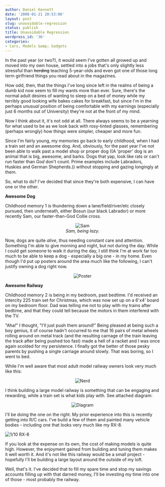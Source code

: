```yaml
---
author: Daniel Kennett
date: '2008-01-21 20:53:06'
layout: post
slug: unavoidable-regression
status: publish
title: Unavoidable Regression
wordpress_id: '36'
categories:
- Cars, Models &amp; Gadgets
---
```


In the past year (or two?), it would seem I've gotten all growed up and moved into my own house, settled into a jobs that's only slightly less stressful than <del>herding</del> teaching 5-year-olds and even got one of those long term girlfriend things you read about in the magazines. 

How odd, then, that the things I've long since left in the realms of being a dumb kid now seem to fill my wants more than ever. Sure, there's the normal adult desires of wanting to sleep on a bed of money while my terribly good looking wife bakes cakes for breakfast, but since I'm in the perhaps <i>unusual</i> position of being comfortable with my earnings (especially just 6 months out of University) they're not at the front of my mind. 

<!--more-->

Now I think about it, it's not odd at all. There always seems to be a yearning for what used to be as we look back with rosy-tinted glasses, remembering (perhaps wrongly) how things were simpler, cheaper and more fun. 

Since I'm fairly young, my memories go back to early childhood, when I had a train set and an awesome dog. And, obviously, for the past year I've not been able to walk past a model shop or proper dog ((A 'proper' dog is an animal that is big, awesome, and barks. Dogs that yap, look like rats or can't run faster than <em>God</em> don't count. Prime examples include Labradors, Huskies and German Shepherds.)) without stopping and gazing longingly at them.

So, what to do? I've decided that since they're both expensive, I can have one or the other. 

<strong>Awesome Dog</strong>

Childhood memory 1 is thundering down a lane/field/river/etc closely pursued, then underneath, either Bosun (our black Labrador) or more recently Sam, our faster-than-God Collie cross. 

<div align="center"><img src="http://danielkennett.org/pictures/posts/regression/sam.jpg" alt="Sam" />
<br /><em>Sam, being lazy.</em></div>

Now, dogs are quite <em>alive</em>, thus needing constant care and attention. Something I'm able to give morning and night, but not during the day. While I could get someone to walk it during the day, I still think I'm at work far too much to be able to keep a dog - especially a big one - in my home. Even though I'd put up posters around the area much like the following, I can't justify owning a dog right now. 

<div align="center"><img src="http://danielkennett.org/pictures/posts/regression/dogposter.jpg" alt="Poster" /></div>


<strong>Awesome Railway</strong>

Childhood memory 2 is being in my bedroom, past bedtime. I'd received an Intercity 225 train set for Christmas, which was now set up on a 6'x4' board on my bedroom floor. Dad was telling me not to play with my trains after bedtime, and that they could tell because the motors in them interfered with the TV.

"Aha!" I thought, "I'll just push them around!" Being pleased at being such a boy genius, it of course hadn't occurred to me that 16 pairs of metal wheels rolling around on metal track (and the resulting carnage of the train leaving the track after being pushed too fast) made a hell of a racket and I was once again scolded for my persistence. I finally got the better of those pesky parents by pushing a single carriage around slowly. That was boring, so I went to bed. 
 
While I'm well aware that most adult model railway owners look very much like this:

<div align="center"><img src="http://danielkennett.org/pictures/posts/regression/nerd.jpg" alt="Nerd" /></div>

I think building a large model railway is something that can be engaging and rewarding, while a train set is what  kids play with. See attached diagram:

<div align="center"><img src="http://danielkennett.org/pictures/posts/regression/diagram.jpg" alt="Diagram" /></div>

I'll be doing the one on the right. My prior experience into this is recently getting into R/C cars. I've build a few of them and painted many vehicle bodies - including one that looks very much like my RX-8.

<img src="http://danielkennett.org/pictures/rc/ta04_rx8.jpg" alt="1/10 RX-8" />

If you look at the expense on its own, the cost of making models is quite high. However, the enjoyment gained from building and tuning them makes it well worth it. And it's not like this railway would be a small project - hopefully I'll be building a large layout around the outside of my loft. 

Well, that's it. I've decided that to fill my spare time and stop my savings accounts filling up with that darned money, I'll be investing my time into one of those - most probably the railway. 
